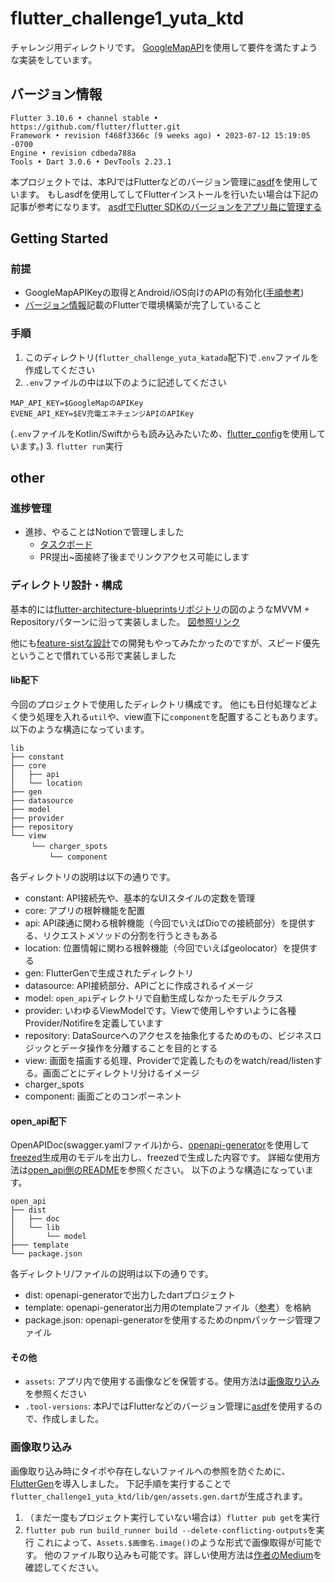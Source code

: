 # flutter_challenge1_yuta_ktd

チャレンジ用ディレクトリです。
[GoogleMapAPI](https://mapsplatform.google.com/)を使用して要件を満たすような実装をしています。

## バージョン情報
```
Flutter 3.10.6 • channel stable • https://github.com/flutter/flutter.git
Framework • revision f468f3366c (9 weeks ago) • 2023-07-12 15:19:05 -0700
Engine • revision cdbeda788a
Tools • Dart 3.0.6 • DevTools 2.23.1
```
本プロジェクトでは、本PJではFlutterなどのバージョン管理に[asdf](https://asdf-vm.com/)を使用しています。
もしasdfを使用してしてFlutterインストールを行いたい場合は下記の記事が参考になります。
[asdfでFlutter SDKのバージョンをアプリ毎に管理する](https://zenn.dev/altiveinc/articles/asdf-flutter#%E6%96%B0%E3%81%97%E3%81%8F%E5%8F%82%E5%8A%A0%E3%81%97%E3%81%9F%E3%83%97%E3%83%AD%E3%82%B8%E3%82%A7%E3%82%AF%E3%83%88%E3%81%AB-.tool-versions-%E3%81%8C%E3%81%82%E3%82%8B%E5%A0%B4%E5%90%88%E3%81%AB%E3%81%99%E3%82%8B%E3%81%93%E3%81%A8)
## Getting Started

### 前提
- GoogleMapAPIKeyの取得とAndroid/iOS向けのAPIの有効化([手順参考](https://pub.dev/packages/google_maps_flutter#getting-started:~:text=Enable%20Google%20Map%20SDK%20for%20each%20platform.))
- [バージョン情報](#バージョン情報)記載のFlutterで環境構築が完了していること

### 手順
1. このディレクトリ(`flutter_challenge_yuta_katada`配下)で`.env`ファイルを作成してください
2. `.env`ファイルの中は以下のように記述してください
```
MAP_API_KEY=$GoogleMapのAPIKey
EVENE_API_KEY=$EV充電エネチェンジAPIのAPIKey
```
(`.env`ファイルをKotlin/Swiftからも読み込みたいため、[flutter_config](https://pub.dev/packages/flutter_config)を使用しています。)
3. `flutter run`実行

## other

### 進捗管理

- 進捗、やることはNotionで管理しました
    - [タスクボード](https://www.notion.so/Applications-7fdf4ce90a75495cac1ec58a05f51e32?pvs=4)
    - PR提出~面接終了後までリンクアクセス可能にします

### ディレクトリ設計・構成
基本的には[flutter-architecture-blueprintsリポジトリ](https://github.com/wasabeef/flutter-architecture-blueprints#environment)の図のようなMVVM + Repositoryパターンに沿って実装しました。
[図参照リンク](https://github.com/wasabeef/flutter-architecture-blueprints#environment)

他にも[feature-sistな設計](https://codewithandrea.com/articles/flutter-project-structure/?source=post_page-----240d3c56b597--------------------------------)での開発もやってみたかったのですが、スピード優先ということで慣れている形で実装しました

#### lib配下
今回のプロジェクトで使用したディレクトリ構成です。
他にも日付処理などよく使う処理を入れる`util`や、view直下に`component`を配置することもあります。
以下のような構造になっています。
```
lib
├── constant
├── core 
│   ├── api
│   └── location
├── gen
├── datasource
├── model
├── provider
├── repository
└── view
　   └── charger_spots
 　      └── component
```
各ディレクトリの説明は以下の通りです。
- constant: API接続先や、基本的なUIスタイルの定数を管理
- core: アプリの根幹機能を配置
- api: API疎通に関わる根幹機能（今回でいえばDioでの接続部分）を提供する、リクエストメソッドの分割を行うときもある
- location: 位置情報に関わる根幹機能（今回でいえばgeolocator）を提供する
- gen: FlutterGenで生成されたディレクトリ
- datasource: API接続部分、APIごとに作成されるイメージ
- model: `open_api`ディレクトリで自動生成しなかったモデルクラス
- provider: いわゆるViewModelです。Viewで使用しやすいように各種Provider/Notifireを定義しています
- repository: DataSourceへのアクセスを抽象化するためのもの、ビジネスロジックとデータ操作を分離することを目的とする
- view: 画面を描画する処理、Providerで定義したものをwatch/read/listenする。画面ごとにディレクトリ分けるイメージ
- charger_spots
- component: 画面ごとのコンポーネント

#### open_api配下
OpenAPIDoc(swagger.yamlファイル)から、[openapi-generator](https://openapi-generator.tech/)を使用して[freezed](https://pub.dev/packages/freezed)生成用のモデルを出力し、freezedで生成した内容です。
詳細な使用方法は[open_api側のREADME](./open_api/README.md)を参照ください。
以下のような構造になっています。
```
open_api
├── dist
│   ├── doc
│   └── lib
│       └── model
├─── template
└── package.json
```
各ディレクトリ/ファイルの説明は以下の通りです。
- dist: openapi-generatorで出力したdartプロジェクト
- template: openapi-generator出力用のtemplateファイル（[参考](https://openapi-generator.tech/docs/templating/)）を格納
-  package.json: openapi-generatorを使用するためのnpmパッケージ管理ファイル

#### その他
- `assets`: アプリ内で使用する画像などを保管する。使用方法は[画像取り込み](#画像取り込み)を参照ください
- `.tool-versions`: 本PJではFlutterなどのバージョン管理に[asdf](https://asdf-vm.com/)を使用するので、作成しました。

### 画像取り込み
画像取り込み時にタイポや存在しないファイルへの参照を防ぐために、[FlutterGen](https://pub.dev/packages/flutter_gen_runner)を導入しました。
下記手順を実行することで`flutter_challenge1_yuta_ktd/lib/gen/assets.gen.dart`が生成されます。
1. （まだ一度もプロジェクト実行していない場合は）`flutter pub get`を実行
2. `flutter pub run build_runner build --delete-conflicting-outputs`を実行
これによって、`Assets.$画像名.image()`のような形式で画像取得が可能です。
他のファイル取り込みも可能です。詳しい使用方法は[作者のMedium](https://wasabeef.medium.com/fluttergen-25149caea94f)を確認してください。